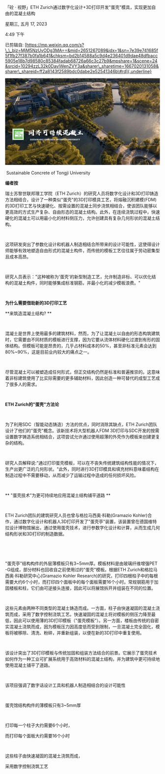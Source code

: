 「砼 · 视野」ETH Zurich通过数字化设计+3D打印开发"蛋壳"模具，实现更加自由的混凝土结构

星期三, 五月 17, 2023

4:49 下午

已剪辑自: [https://mp.weixin.qq.com/s?\_\_biz=MjM5NzUyODg3MA==&mid=2651267089&idx=1&sn=7e39e741685f5f1fb27f387b0fa1b641&chksm=bd2b14588a5c9d4e236401d9dae48dfbacc5905e18b7d98580c85384fadab68726a66c3c27b9&mpshare=1&scene=24&srcid=10294zzL32k0DavlWenZVY3a&sharer\_sharetime=1667020131058&sharer\_shareid=ff2a8143f2589bdc0dabe2e52541346b\#rd]{.underline}

![](../../../assets/015_「砼_·_视野」ETH_Zurich通过数字化设计+3D打印开发“蛋壳”模具，实现更加自由的混凝土结构_000.png)

 Sustainable Concrete of Tongji University 

**编者按**

瑞士苏黎世联邦理工学院（ETH Zurich）的研究人员将数字化设计和3D打印铸造方法相结合，设计了一种类似"蛋壳"的3D打印模具工艺，将熔融沉积建模(FDM)的3D打印工艺与快速硬化、按需设置的混凝土同步浇筑相结合，使该团队能够以更高效的方式生产复杂、自由形态的混凝土结构。此外，在连续浇筑过程中，快速硬化的混凝土可以用最小化的材料侧压力，允许创建具有复杂几何形状的混凝土结构。

 

这项研发突出了参数化设计和机器人制造相结合所带来的设计可能性，这使得设计师能够有效地塑造自由形式的混凝土构件，而传统的模板工艺往往属于劳动密集型且成本高昂。

 

研究人员表示："这种被称为'蛋壳'的新型制造工艺，允许制造非标、可以优化结构的混凝土构件，同时能够集成标准钢筋，并最小化的减少模板浪费。"

 

**为什么需要借助新的3D打印工艺**

**来筑造混凝土结构? **

 

混凝土是世界上使用最多的建筑材料，然而，为了让混凝土以自由的形态构筑建筑时，它需要由不同材质的模板进行支撑，因为它要从流体材料硬化过渡到有形的固体结构。但模板可能是昂贵的，几乎占材料成本的50%，甚至非标准元素会达到80%\~90%，这是目前业内较大的痛点之一。

 

尽管混凝土可以被塑造成任何形式，但正交结构仍然是标准和普遍推崇的。这意味着非标建筑使用了比实际需要的更多辅助材料，因此创造一种可替代的成型工艺成了很多人的需求。

 

**ETH Zurich的"蛋壳"方法论**

 

为了利用SDC（智能动态铸造）方法的优点，同时消除其缺点，ETH Zurich团队设计了他们的"蛋壳"概念。该新技术将大型机器人FDM 3D打印与SDC开发的按需设置数字铸造系统相结合，这项尝试允许通过使用超薄的外壳作为模板来创建更复杂的结构。

 

研究人员解释说:"通过打印蛋壳模板，可以在不丧失传统建筑结构性能的情况下，生产出更广泛的几何形状。"此外，同时进行3D打印模具和填充材料意味着结构在制造过程中不需要移动，从而减少了运输过程中造成的任何损坏风险。

 

** "蛋壳技术"为更可持续地应用混凝土结构铺平道路 **

 

ETH Zurich团队的建筑研究人员也曾与格拉马西奥·科勒(Gramazio Kohler)合作，通过数字化设计和机器人3D打印开发了"蛋壳亭"装置，该装置曾在德国维特拉设计博物馆展出，通过使用蛋壳技术，进行参数字化设计和计算，从而生成几何结构形状和3D打印的制造数据。

 

 

"蛋壳亭"结构构件的外层薄模板只有3\~5mm厚。模板材料是由玻璃纤维增强PET -G组成，部分材料也回收自之前使用过的"蛋壳"模板。根据ETH Zurich和格拉马西奥·科勒研究中心(Gramazio Kohler Research)的研究，打印四根柱子中的每根需要大约6个小时，而打印四个面板中的每个面板需要16个小时。常规钢筋用于加固楼板和柱，它们由可逆接头连接，因此可以将展馆拆开并组装在不同的位置。

 

这些元素由两种不同类型的混凝土铸造而成。一方面，柱子由快速凝固的混凝土浇筑而成，采用了数字控制浇筑工艺。快速凝固的混凝土将对模板的侧压力降至最低，因此可以使用薄的3D打印模板（"蛋壳模板"）。另一方面，楼板由传统的自密实混凝土浇筑而成，因为模板压力因高度低而受到限制，一旦混凝土完全固化，模板将被移除、清洗、粉碎，并重新组装，以便在新的3D打印中重复使用。

 

该设计突出了3D打印模板与传统加固和组装方法结合的前景。它展示了蛋壳技术如何作为一种工业可扩展系统用于高效材料的混凝土结构，并为建筑中更可持续地使用混凝土铺平了道路。

 

该项目强调了数字话设计工具和机器人制造相结合的设计可能性

 

蛋壳馆结构构件的薄模板只有3\~5mm厚

 

打印每一个柱子大约需要6个小时，

而打印每个面板大约需要16个小时

 

这些柱子由快速凝固的混凝土浇筑而成，

采用数字控制浇筑工艺

 

 
